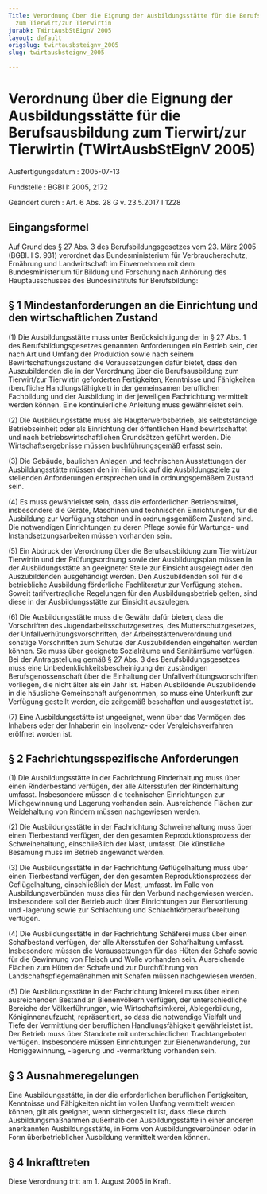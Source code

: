 ```yaml
---
Title: Verordnung über die Eignung der Ausbildungsstätte für die Berufsausbildung
  zum Tierwirt/zur Tierwirtin
jurabk: TWirtAusbStEignV 2005
layout: default
origslug: twirtausbsteignv_2005
slug: twirtausbsteignv_2005

---
```


# Verordnung über die Eignung der Ausbildungsstätte für die Berufsausbildung zum Tierwirt/zur Tierwirtin (TWirtAusbStEignV 2005)

Ausfertigungsdatum
:   2005-07-13

Fundstelle
:   BGBl I: 2005, 2172

Geändert durch
:   Art. 6 Abs. 28 G v. 23.5.2017 I 1228



## Eingangsformel

Auf Grund des § 27 Abs. 3 des Berufsbildungsgesetzes vom 23. März 2005
(BGBl. I S. 931) verordnet das Bundesministerium für
Verbraucherschutz, Ernährung und Landwirtschaft im Einvernehmen mit
dem Bundesministerium für Bildung und Forschung nach Anhörung des
Hauptausschusses des Bundesinstituts für Berufsbildung:


## § 1 Mindestanforderungen an die Einrichtung und den wirtschaftlichen Zustand

(1) Die Ausbildungsstätte muss unter Berücksichtigung der in § 27 Abs.
1 des Berufsbildungsgesetzes genannten Anforderungen ein Betrieb sein,
der nach Art und Umfang der Produktion sowie nach seinem
Bewirtschaftungszustand die Voraussetzungen dafür bietet, dass den
Auszubildenden die in der Verordnung über die Berufsausbildung zum
Tierwirt/zur Tierwirtin geforderten Fertigkeiten, Kenntnisse und
Fähigkeiten (berufliche Handlungsfähigkeit) in der gemeinsamen
beruflichen Fachbildung und der Ausbildung in der jeweiligen
Fachrichtung vermittelt werden können. Eine kontinuierliche Anleitung
muss gewährleistet sein.

(2) Die Ausbildungsstätte muss als Haupterwerbsbetrieb, als
selbstständige Betriebseinheit oder als Einrichtung der öffentlichen
Hand bewirtschaftet und nach betriebswirtschaftlichen Grundsätzen
geführt werden. Die Wirtschaftsergebnisse müssen buchführungsgemäß
erfasst sein.

(3) Die Gebäude, baulichen Anlagen und technischen Ausstattungen der
Ausbildungsstätte müssen den im Hinblick auf die Ausbildungsziele zu
stellenden Anforderungen entsprechen und in ordnungsgemäßem Zustand
sein.

(4) Es muss gewährleistet sein, dass die erforderlichen
Betriebsmittel, insbesondere die Geräte, Maschinen und technischen
Einrichtungen, für die Ausbildung zur Verfügung stehen und in
ordnungsgemäßem Zustand sind. Die notwendigen Einrichtungen zu deren
Pflege sowie für Wartungs- und Instandsetzungsarbeiten müssen
vorhanden sein.

(5) Ein Abdruck der Verordnung über die Berufsausbildung zum
Tierwirt/zur Tierwirtin und der Prüfungsordnung sowie der
Ausbildungsplan müssen in der Ausbildungsstätte an geeigneter Stelle
zur Einsicht ausgelegt oder den Auszubildenden ausgehändigt werden.
Den Auszubildenden soll für die betriebliche Ausbildung förderliche
Fachliteratur zur Verfügung stehen. Soweit tarifvertragliche
Regelungen für den Ausbildungsbetrieb gelten, sind diese in der
Ausbildungsstätte zur Einsicht auszulegen.

(6) Die Ausbildungsstätte muss die Gewähr dafür bieten, dass die
Vorschriften des Jugendarbeitsschutzgesetzes, des
Mutterschutzgesetzes, der Unfallverhütungsvorschriften, der
Arbeitsstättenverordnung und sonstige Vorschriften zum Schutze der
Auszubildenden eingehalten werden können. Sie muss über geeignete
Sozialräume und Sanitärräume verfügen. Bei der Antragstellung gemäß §
27 Abs. 3 des Berufsbildungsgesetzes muss eine
Unbedenklichkeitsbescheinigung der zuständigen Berufsgenossenschaft
über die Einhaltung der Unfallverhütungsvorschriften vorliegen, die
nicht älter als ein Jahr ist. Haben Ausbildende Auszubildende in die
häusliche Gemeinschaft aufgenommen, so muss eine Unterkunft zur
Verfügung gestellt werden, die zeitgemäß beschaffen und ausgestattet
ist.

(7) Eine Ausbildungsstätte ist ungeeignet, wenn über das Vermögen des
Inhabers oder der Inhaberin ein Insolvenz- oder Vergleichsverfahren
eröffnet worden ist.


## § 2 Fachrichtungsspezifische Anforderungen

(1) Die Ausbildungsstätte in der Fachrichtung Rinderhaltung muss über
einen Rinderbestand verfügen, der alle Altersstufen der Rinderhaltung
umfasst. Insbesondere müssen die technischen Einrichtungen zur
Milchgewinnung und Lagerung vorhanden sein. Ausreichende Flächen zur
Weidehaltung von Rindern müssen nachgewiesen werden.

(2) Die Ausbildungsstätte in der Fachrichtung Schweinehaltung muss
über einen Tierbestand verfügen, der den gesamten Reproduktionsprozess
der Schweinehaltung, einschließlich der Mast, umfasst. Die künstliche
Besamung muss im Betrieb angewandt werden.

(3) Die Ausbildungsstätte in der Fachrichtung Geflügelhaltung muss
über einen Tierbestand verfügen, der den gesamten Reproduktionsprozess
der Geflügelhaltung, einschließlich der Mast, umfasst. Im Falle von
Ausbildungsverbünden muss dies für den Verbund nachgewiesen werden.
Insbesondere soll der Betrieb auch über Einrichtungen zur
Eiersortierung und -lagerung sowie zur Schlachtung und
Schlachtkörperaufbereitung verfügen.

(4) Die Ausbildungsstätte in der Fachrichtung Schäferei muss über
einen Schafbestand verfügen, der alle Altersstufen der Schafhaltung
umfasst. Insbesondere müssen die Voraussetzungen für das Hüten der
Schafe sowie für die Gewinnung von Fleisch und Wolle vorhanden sein.
Ausreichende Flächen zum Hüten der Schafe und zur Durchführung von
Landschaftspflegemaßnahmen mit Schafen müssen nachgewiesen werden.

(5) Die Ausbildungsstätte in der Fachrichtung Imkerei muss über einen
ausreichenden Bestand an Bienenvölkern verfügen, der unterschiedliche
Bereiche der Völkerführungen, wie Wirtschaftsimkerei, Ablegerbildung,
Königinnenaufzucht, repräsentiert, so dass die notwendige Vielfalt und
Tiefe der Vermittlung der beruflichen Handlungsfähigkeit gewährleistet
ist. Der Betrieb muss über Standorte mit unterschiedlichen
Trachtangeboten verfügen. Insbesondere müssen Einrichtungen zur
Bienenwanderung, zur Honiggewinnung, -lagerung und -vermarktung
vorhanden sein.


## § 3 Ausnahmeregelungen

Eine Ausbildungsstätte, in der die erforderlichen beruflichen
Fertigkeiten, Kenntnisse und Fähigkeiten nicht im vollen Umfang
vermittelt werden können, gilt als geeignet, wenn sichergestellt ist,
dass diese durch Ausbildungsmaßnahmen außerhalb der Ausbildungsstätte
in einer anderen anerkannten Ausbildungsstätte, in Form von
Ausbildungsverbünden oder in Form überbetrieblicher Ausbildung
vermittelt werden können.


## § 4 Inkrafttreten

Diese Verordnung tritt am 1. August 2005 in Kraft.

